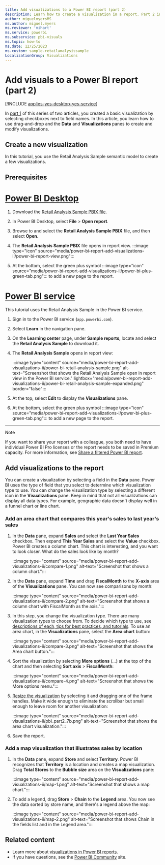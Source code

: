 ```yaml
---
title: Add visualizations to a Power BI report (part 2)
description: Learn how to create a visualization in a report. Part 2 in a series.
author: miguelmyersMS
ms.author: miguel.myers
ms.reviewer: 'mihart'
ms.service: powerbi
ms.subservice: pbi-visuals
ms.topic: how-to
ms.date: 12/25/2023
ms.custom: sample-retailanalysissample
LocalizationGroup: Visualizations
---
```


# Add visuals to a Power BI report (part 2)

[!INCLUDE [applies-yes-desktop-yes-service](../includes/applies-yes-desktop-yes-service.md)]

In [part 1](power-bi-report-add-visualizations-i.md) of this series of two articles, you created a basic visualization by selecting checkboxes next to field names. In this article, you learn how to use drag-and-drop and the **Data** and **Visualizations** panes to create and modify visualizations.

## Create a new visualization

In this tutorial, you use the Retail Analysis Sample semantic model to create a few visualizations.

## Prerequisites

# [Power BI Desktop](#tab/powerbi-desktop)

1. Download the [Retail Analysis Sample PBIX file](https://download.microsoft.com/download/9/6/D/96DDC2FF-2568-491D-AAFA-AFDD6F763AE3/Retail%20Analysis%20Sample%20PBIX.pbix).

1. In Power BI Desktop, select **File** > **Open report**.

1. Browse to and select the **Retail Analysis Sample PBIX** file, and then select **Open**.

1. The **Retail Analysis Sample PBIX** file opens in report view. :::image type="icon" source="media/power-bi-report-add-visualizations-ii/power-bi-report-view.png":::

1. At the bottom, select the green plus symbol :::image type="icon" source="media/power-bi-report-add-visualizations-ii/power-bi-plus-green-tab.png"::: to add a new page to the report.

# [Power BI service](#tab/powerbi-service)

This tutorial uses the Retail Analysis Sample in the Power BI service.

1. Sign in to the Power BI service (`app.powerbi.com`).

1. Select **Learn** in the navigation pane.

1. On the **Learning center** page, under **Sample reports**, locate and select the **Retail Analysis Sample** to download it.

1. The **Retail Analysis Sample** opens in report view:

   :::image type="content" source="media/power-bi-report-add-visualizations-ii/power-bi-retail-analysis-sample.png" alt-text="Screenshot that shows the Retail Analysis Sample open in report view in the Power BI service." lightbox="media/power-bi-report-add-visualizations-ii/power-bi-retail-analysis-sample-expanded.png" border="false":::

1. At the top, select **Edit** to display the **Visualizations** pane.

1. At the bottom, select the green plus symbol :::image type="icon" source="media/power-bi-report-add-visualizations-i/power-bi-plus-green-tab.png"::: to add a new page to the report.

---
> [!NOTE]
> If you want to share your report with a colleague, you both need to have individual Power BI Pro licenses or the report needs to be saved in Premium capacity. For more information, see [Share a filtered Power BI report](../collaborate-share/service-share-reports.md).

## Add visualizations to the report

You can create a visualization by selecting a field in the **Data** pane. Power BI uses the type of field that you select to determine which visualization type to use. You can change the visualization type by selecting a different icon in the **Visualizations** pane. Keep in mind that not all visualizations can display all data types. For example, geographic data doesn't display well in a funnel chart or line chart.

### Add an area chart that compares this year's sales to last year's sales

1. In the **Data** pane, expand **Sales** and select the **Last Year Sales** checkbox. Then expand **This Year Sales** and select the **Value** checkbox. Power BI creates a column chart. This chart is interesting, and you want to look closer. What do the sales look like by month?  

   :::image type="content" source="media/power-bi-report-add-visualizations-ii/compare-1.png" alt-text="Screenshot that shows a column chart.":::

1. In the **Data** pane, expand **Time** and drag **FiscalMonth** to the **X-axis** area of the **Visualizations** pane. You can now see comparisons by month: 

   :::image type="content" source="media/power-bi-report-add-visualizations-ii/compare-2.png" alt-text="Screenshot that shows a column chart with FiscalMonth as the axis.":::

1. In this step, you change the visualization type. There are many visualization types to choose from. To decide which type to use, see [descriptions of each, tips for best practices, and tutorials](power-bi-visualization-types-for-reports-and-q-and-a.md). To use an area chart, in the **Visualizations** pane, select the **Area chart** button:

   :::image type="content" source="media/power-bi-report-add-visualizations-ii/compare-3.png" alt-text="Screenshot that shows the Area chart button.":::

1. Sort the visualization by selecting **More options** (...) at the top of the chart and then selecting **Sort axis** > **FiscalMonth**:

   :::image type="content" source="media/power-bi-report-add-visualizations-ii/compare-4.png" alt-text="Screenshot that shows the More options menu.":::

1. [Resize the visualization](power-bi-visualization-move-and-resize.md) by selecting it and dragging one of the frame handles. Make it wide enough to eliminate the scrollbar but small enough to leave room for another visualization:

   :::image type="content" source="media/power-bi-report-add-visualizations-ii/pbi_part2_7b.png" alt-text="Screenshot that shows the area chart visualization.":::

1. Save the report.

### Add a map visualization that illustrates sales by location

1. In the **Data** pane, expand **Store** and select **Territory**. Power BI recognizes that **Territory** is a location and creates a map visualization. Drag **Total Stores** to the **Bubble size** area on the **Visualizations** pane:

   :::image type="content" source="media/power-bi-report-add-visualizations-ii/map-1.png" alt-text="Screenshot that shows a map chart.":::

1. To add a legend, drag **Store** > **Chain** to the **Legend** area. You now see the data sorted by store name, and there's a legend above the map:

   :::image type="content" source="media/power-bi-report-add-visualizations-ii/map-2.png" alt-text="Screenshot that shows Chain in the fields list and in the Legend area.":::

## Related content

* Learn more about [visualizations in Power BI reports](power-bi-report-visualizations.md).
* If you have questions, see the [Power BI Community](https://community.powerbi.com/) site.
